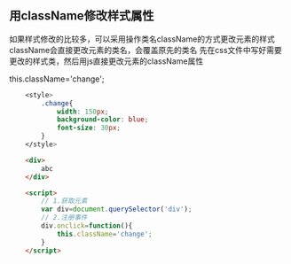 ## 用className修改样式属性
如果样式修改的比较多，可以采用操作类名className的方式更改元素的样式
className会直接更改元素的类名，会覆盖原先的类名
先在css文件中写好需要更改的样式类，然后用js直接更改元素的className属性
<style> .change{width: 150px;} </style>
this.className='change';
```css
    <style>
        .change{
            width: 150px;
            background-color: blue;
            font-size: 30px;
        }
    </style>
```
```html js
    <div>
        abc
    </div>

    <script>
        // 1.获取元素
        var div=document.querySelector('div');
        // 2.注册事件
        div.onclick=function(){
            this.className='change';
        }
    </script>

```